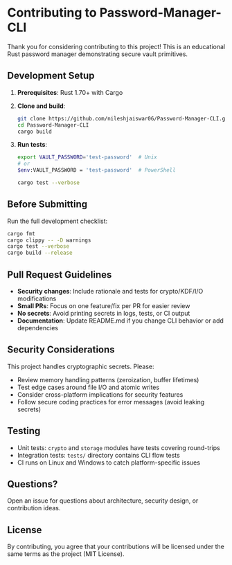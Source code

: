# Contributing to Password-Manager-CLI

Thank you for considering contributing to this project! This is an educational Rust password manager demonstrating secure vault primitives.

## Development Setup

1. **Prerequisites**: Rust 1.70+ with Cargo
2. **Clone and build**:
   ```bash
   git clone https://github.com/nileshjaiswar06/Password-Manager-CLI.git
   cd Password-Manager-CLI
   cargo build
   ```

3. **Run tests**:
   ```bash
   export VAULT_PASSWORD='test-password'  # Unix
   # or
   $env:VAULT_PASSWORD = 'test-password'  # PowerShell
   
   cargo test --verbose
   ```

## Before Submitting

Run the full development checklist:
```bash
cargo fmt
cargo clippy -- -D warnings
cargo test --verbose
cargo build --release
```

## Pull Request Guidelines

- **Security changes**: Include rationale and tests for crypto/KDF/I/O modifications
- **Small PRs**: Focus on one feature/fix per PR for easier review
- **No secrets**: Avoid printing secrets in logs, tests, or CI output
- **Documentation**: Update README.md if you change CLI behavior or add dependencies

## Security Considerations

This project handles cryptographic secrets. Please:
- Review memory handling patterns (zeroization, buffer lifetimes)
- Test edge cases around file I/O and atomic writes
- Consider cross-platform implications for security features
- Follow secure coding practices for error messages (avoid leaking secrets)

## Testing

- Unit tests: `crypto` and `storage` modules have tests covering round-trips
- Integration tests: `tests/` directory contains CLI flow tests
- CI runs on Linux and Windows to catch platform-specific issues

## Questions?

Open an issue for questions about architecture, security design, or contribution ideas.

## License

By contributing, you agree that your contributions will be licensed under the same terms as the project (MIT License).